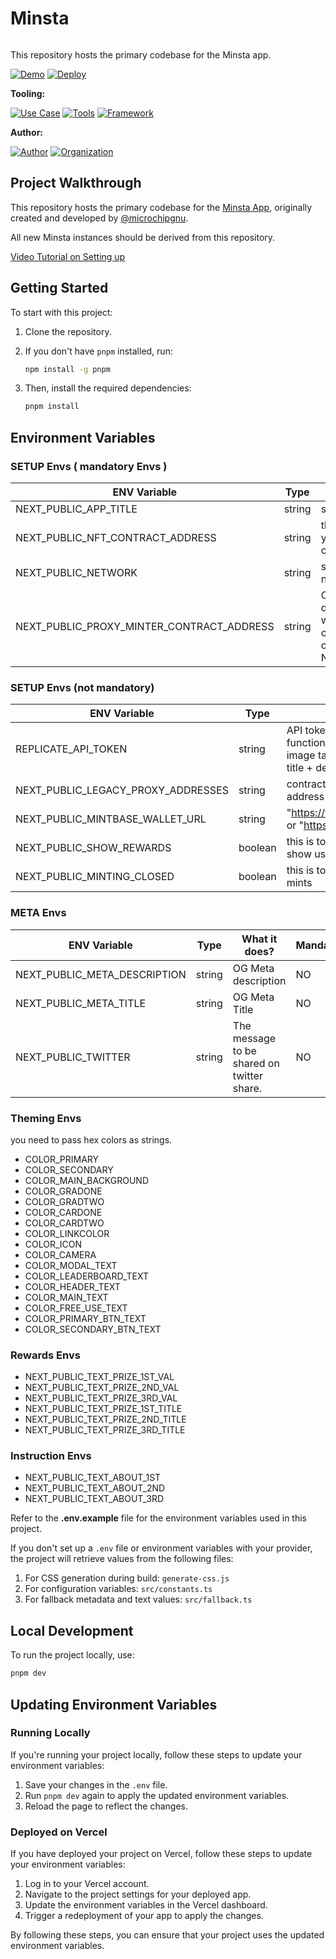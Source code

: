 # Minsta
<img src="https://i.imgur.com/J85RM1o.png" alt="cover_image"  width="0" />



This repository hosts the primary codebase for the Minsta app.  

[![Demo](https://img.shields.io/badge/Demo-Visit%20Demo-brightgreen)](https://minsta-app.vercel.app/)
[![Deploy](https://img.shields.io/badge/Deploy-on%20Vercel-blue)](https://vercel.com/new/clone?repository-url=https%3A%2F%2Fgithub.com%2FMintbase%2Fminsta)

**Tooling:**

[![Use Case](https://img.shields.io/badge/Use%20Case-Minter-blue)](#)
[![Tools](https://img.shields.io/badge/Tools-@mintbase.js/react%2C@mintbase.js/storage%2CArweave%2CMintbase%20Wallet-blue)](#)
[![Framework](https://img.shields.io/badge/Framework-Next.js%2014-blue)](#)

**Author:**

[![Author](https://img.shields.io/twitter/follow/microchipgnu?style=social&logo=twitter)](https://twitter.com/microchipgnu)  [![Organization](https://img.shields.io/badge/Mintbase-blue)](https://www.mintbase.xyz)


## Project Walkthrough

This repository hosts the primary codebase for the [Minsta App](https://minsta.me), originally created and developed by [@microchipgnu](https://github.com/microchipgnu).

All new Minsta instances should be derived from this repository.  

[Video Tutorial on Setting up](https://www.loom.com/share/d5a038fb341c40be9ae131dd82f199a80)


## Getting Started

To start with this project:

1. Clone the repository.
2. If you don't have `pnpm` installed, run:

   ```bash
   npm install -g pnpm
   ```

3. Then, install the required dependencies:

     ```bash
     pnpm install
     ```

## Environment Variables


### SETUP Envs ( mandatory Envs )

| ENV Variable                              | Type             | Description                                                                                                                                                                        | Mandatory |
|-------------------------------------------|------------------|---------------------------------------------------------------------------------------------------------------------------------------------------------------------------------------|-----------|
| NEXT_PUBLIC_APP_TITLE                     | string           | sets the Title of your deployed application                                                                                                                                           | YES       |
| NEXT_PUBLIC_NFT_CONTRACT_ADDRESS          | string           | this is the Mintbase NFT contract where you want to showcase the user mints, you can [deploy mainnet one here](https://www.mintbase.xyz/launchpad/contracts/0) or on [testnet](https://testnet.mintbase.xyz/launchpad/contracts/0)                                                                                                              | YES       |
| NEXT_PUBLIC_NETWORK                       | string           | sets Wallet login to the desired near network. "testnet" \| "mainnet"                                                                                                                 | YES       |
| NEXT_PUBLIC_PROXY_MINTER_CONTRACT_ADDRESS | string           | Can use `0.drop.proxy.mintbase.near` as a default. This is the contract address that will do proxy minting so any user on near could mint it. It should be added as a minter on your contract (same as NEXT_PUBLIC_NFT_CONTRACT_ADDRESS) | YES       |




### SETUP Envs (not mandatory)

| ENV Variable                       | Type             | Description                                                                                               | Mandatory |
|------------------------------------|------------------|-------------------------------------------------------------------------------------------------------------|-----------|
| REPLICATE_API_TOKEN                | string           | API token adds replicate functionality that analyzes the image taken by the user and add title + description using AI | NO        |
| NEXT_PUBLIC_LEGACY_PROXY_ADDRESSES | string           | contract address of a second proxy address in case first fail                                                                   | NO        |
| NEXT_PUBLIC_MINTBASE_WALLET_URL    | string           | "https://testnet.wallet.mintbase.xyz" or "https://wallet.mintbase.xyz"                                      | NO        |
| NEXT_PUBLIC_SHOW_REWARDS           | boolean          | this is to opt for rewards modal and show users                                                             | NO        |
| NEXT_PUBLIC_MINTING_CLOSED         | boolean          | this is to close the dapp for new mints                                                                     | NO        |



### META Envs
| ENV Variable                 | Type    | What it does?                                   | Mandatory |
|------------------------------|---------|-------------------------------------------------|-----------|
| NEXT_PUBLIC_META_DESCRIPTION | string  | OG Meta description                             | NO        |
| NEXT_PUBLIC_META_TITLE       | string  | OG Meta Title                                   | NO        |
| NEXT_PUBLIC_TWITTER          | string  | The message to be shared on twitter share.      | NO        |



### Theming Envs

you need to pass hex colors as strings.

- COLOR_PRIMARY
- COLOR_SECONDARY
- COLOR_MAIN_BACKGROUND
- COLOR_GRADONE
- COLOR_GRADTWO
- COLOR_CARDONE
- COLOR_CARDTWO
- COLOR_LINKCOLOR
- COLOR_ICON
- COLOR_CAMERA
- COLOR_MODAL_TEXT
- COLOR_LEADERBOARD_TEXT
- COLOR_HEADER_TEXT
- COLOR_MAIN_TEXT
- COLOR_FREE_USE_TEXT
- COLOR_PRIMARY_BTN_TEXT
- COLOR_SECONDARY_BTN_TEXT



### Rewards Envs

- NEXT_PUBLIC_TEXT_PRIZE_1ST_VAL
- NEXT_PUBLIC_TEXT_PRIZE_2ND_VAL
- NEXT_PUBLIC_TEXT_PRIZE_3RD_VAL
- NEXT_PUBLIC_TEXT_PRIZE_1ST_TITLE
- NEXT_PUBLIC_TEXT_PRIZE_2ND_TITLE
- NEXT_PUBLIC_TEXT_PRIZE_3RD_TITLE



### Instruction Envs


- NEXT_PUBLIC_TEXT_ABOUT_1ST
- NEXT_PUBLIC_TEXT_ABOUT_2ND
- NEXT_PUBLIC_TEXT_ABOUT_3RD


Refer to the **.env.example** file for the environment variables used in this project.

If you don't set up a `.env` file or environment variables with your provider, the project will retrieve values from the following files:

1. For CSS generation during build: `generate-css.js`
2. For configuration variables: `src/constants.ts`
3. For fallback metadata and text values: `src/fallback.ts`

## Local Development

To run the project locally, use:

  ```bash
  pnpm dev
  ```

## Updating Environment Variables

### Running Locally

If you're running your project locally, follow these steps to update your environment variables:

1. Save your changes in the `.env` file.
2. Run `pnpm dev` again to apply the updated environment variables.
3. Reload the page to reflect the changes.

### Deployed on Vercel

If you have deployed your project on Vercel, follow these steps to update your environment variables:

1. Log in to your Vercel account.
2. Navigate to the project settings for your deployed app.
3. Update the environment variables in the Vercel dashboard.
4. Trigger a redeployment of your app to apply the changes.

By following these steps, you can ensure that your project uses the updated environment variables.



<img src="https://i.imgur.com/p4HS3Sq.png" alt="detail_image"  width="0" />
